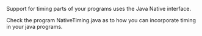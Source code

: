 
Support for timing parts of your programs uses the Java Native interface.

Check the program NativeTiming.java as to how you can incorporate timing
in your java programs.
